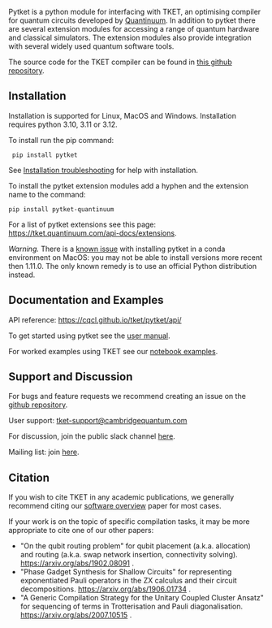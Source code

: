Pytket is a python module for interfacing with TKET, an optimising compiler for quantum circuits developed by [Quantinuum](https://www.quantinuum.com/). In addition to pytket there are several extension modules for accessing a range of quantum hardware and classical simulators. The extension modules also provide integration with several widely used quantum software tools.

The source code for the TKET compiler can be found in [this github repository](https://github.com/CQCL/tket).

## Installation

Installation is supported for Linux, MacOS and Windows. Installation requires python 3.10, 3.11 or 3.12.

To install run the pip command: 

`` pip install pytket``

See [Installation troubleshooting](https://cqcl.github.io/tket/pytket/api/install.html) for help with installation.

To install the pytket extension modules add a hyphen and the extension name to the command:

`` pip install pytket-quantinuum ``

For a list of pytket extensions see this page: https://tket.quantinuum.com/api-docs/extensions.

_Warning._ There is a [known issue](https://github.com/CQCL/tket/issues/926)
with installing pytket in a conda environment on MacOS: you may not be able to
install versions more recent then 1.11.0. The only known remedy is to use an
official Python distribution instead.

## Documentation and Examples

API reference: https://cqcl.github.io/tket/pytket/api/

To get started using pytket see the [user manual](https://tket.quantinuum.com/user-manual/).

For worked examples using TKET see our [notebook examples](https://tket.quantinuum.com/examples).

## Support and Discussion

For bugs and feature requests we recommend creating an issue on the [github repository](https://github.com/CQCL/tket).

User support: tket-support@cambridgequantum.com

For discussion, join the public slack channel [here](https://join.slack.com/t/tketusers/shared_invite/zt-18qmsamj9-UqQFVdkRzxnXCcKtcarLRA).

Mailing list: join [here](https://list.cambridgequantum.com/cgi-bin/mailman/listinfo/tket-users).

## Citation

If you wish to cite TKET in any academic publications, we generally recommend citing our [software overview](https://arxiv.org/abs/2003.10611) paper for most cases.

If your work is on the topic of specific compilation tasks, it may be more appropriate to cite one of our other papers:

- "On the qubit routing problem" for qubit placement (a.k.a. allocation) and routing (a.k.a. swap network insertion, connectivity solving). https://arxiv.org/abs/1902.08091 .
- "Phase Gadget Synthesis for Shallow Circuits" for representing exponentiated Pauli operators in the ZX calculus and their circuit decompositions. https://arxiv.org/abs/1906.01734 .
- "A Generic Compilation Strategy for the Unitary Coupled Cluster Ansatz" for sequencing of terms in Trotterisation and Pauli diagonalisation. https://arxiv.org/abs/2007.10515 .